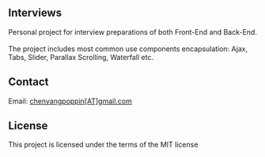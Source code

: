 <h2>Interviews</h2>
<p>
  Personal project for interview preparations of both Front-End and Back-End. 
  <br/><br/>
  The project includes most common use components encapsulation: Ajax, Tabs, Slider, Parallax Scrolling, Waterfall etc.
</p>

<h2>Contact</h2>
<p>
  Email: <a href="mailto:chenyangpoppin@gmail.com">chenyangpoppin[AT]gmail.com</a>
</p>

<h2>License</h2>
<p>
  This project is licensed under the terms of the MIT license
</p>
